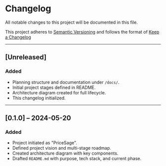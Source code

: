 # Changelog

All notable changes to this project will be documented in this file.

This project adheres to [Semantic Versioning](https://semver.org/)
and follows the format of [Keep a Changelog](https://keepachangelog.com/)

---

## [Unreleased]

### Added
- Planning structure and documentation under `/docs/`.
- Initial project stages defined in README.
- Architecture diagram created for full lifecycle.
- This changelog initialized.

---

## [0.1.0] – 2024-05-20

### Added
- Project initiated as "PriceSage".
- Defined project vision and multi-stage roadmap.
- Created architecture diagram with key components.
- Drafted `README.md` with purpose, tech stack, and current phase.
